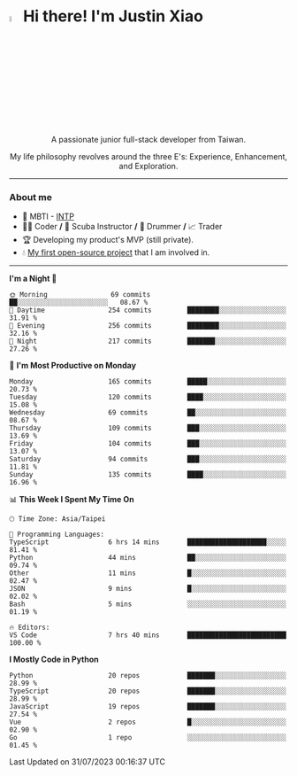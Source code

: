 # <img src="https://media.giphy.com/media/hvRJCLFzcasrR4ia7z/giphy.gif" width="5%">Hi there! I'm Justin Xiao
<p align="center">A passionate junior full-stack developer from Taiwan.  </p>
<p align="center">My life philosophy revolves around the three E's: Experience, Enhancement, and Exploration.</p>

---
### About me
- 👀 MBTI - [INTP](https://www.16personalities.com/intp-personality)
- 👨‍💻 Coder **/** 🤿 Scuba Instructor **/** 🥁 Drummer **/** 📈 Trader
- 🏆 Developing my product's MVP (still private).
- 💧 [My first open-source project](https://github.com/Game-as-a-Service/Game-Lobby-Web) that I am involved in.

---
<!--START_SECTION:waka-->
**I'm a Night 🦉** 

```text
🌞 Morning                69 commits          ██░░░░░░░░░░░░░░░░░░░░░░░   08.67 % 
🌆 Daytime                254 commits         ████████░░░░░░░░░░░░░░░░░   31.91 % 
🌃 Evening                256 commits         ████████░░░░░░░░░░░░░░░░░   32.16 % 
🌙 Night                  217 commits         ███████░░░░░░░░░░░░░░░░░░   27.26 % 
```
📅 **I'm Most Productive on Monday** 

```text
Monday                   165 commits         █████░░░░░░░░░░░░░░░░░░░░   20.73 % 
Tuesday                  120 commits         ████░░░░░░░░░░░░░░░░░░░░░   15.08 % 
Wednesday                69 commits          ██░░░░░░░░░░░░░░░░░░░░░░░   08.67 % 
Thursday                 109 commits         ███░░░░░░░░░░░░░░░░░░░░░░   13.69 % 
Friday                   104 commits         ███░░░░░░░░░░░░░░░░░░░░░░   13.07 % 
Saturday                 94 commits          ███░░░░░░░░░░░░░░░░░░░░░░   11.81 % 
Sunday                   135 commits         ████░░░░░░░░░░░░░░░░░░░░░   16.96 % 
```


📊 **This Week I Spent My Time On** 

```text
🕑︎ Time Zone: Asia/Taipei

💬 Programming Languages: 
TypeScript               6 hrs 14 mins       ████████████████████░░░░░   81.41 % 
Python                   44 mins             ██░░░░░░░░░░░░░░░░░░░░░░░   09.74 % 
Other                    11 mins             █░░░░░░░░░░░░░░░░░░░░░░░░   02.47 % 
JSON                     9 mins              █░░░░░░░░░░░░░░░░░░░░░░░░   02.02 % 
Bash                     5 mins              ░░░░░░░░░░░░░░░░░░░░░░░░░   01.19 % 

🔥 Editors: 
VS Code                  7 hrs 40 mins       █████████████████████████   100.00 % 
```

**I Mostly Code in Python** 

```text
Python                   20 repos            ███████░░░░░░░░░░░░░░░░░░   28.99 % 
TypeScript               20 repos            ███████░░░░░░░░░░░░░░░░░░   28.99 % 
JavaScript               19 repos            ███████░░░░░░░░░░░░░░░░░░   27.54 % 
Vue                      2 repos             █░░░░░░░░░░░░░░░░░░░░░░░░   02.90 % 
Go                       1 repo              ░░░░░░░░░░░░░░░░░░░░░░░░░   01.45 % 
```




 Last Updated on 31/07/2023 00:16:37 UTC
<!--END_SECTION:waka-->

